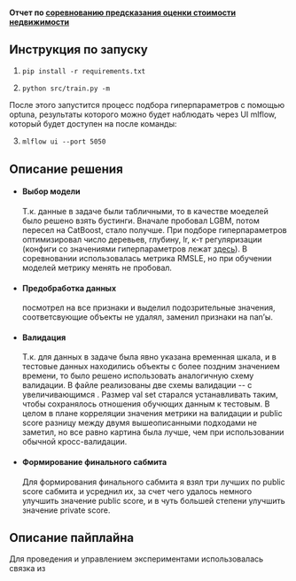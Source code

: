 #### Отчет по [соревнованию предсказания оценки стоимости недвижимости](https://www.kaggle.com/competitions/aim2023-guess-the-price/overview)

## Инструкция по запуску

1. ```pip install -r requirements.txt```

2. ```python src/train.py -m```

После этого запустится процесс подбора гиперпараметров с помощью optuna, результаты которого можно будет наблюдать через UI mlflow, который будет доступен на  после команды:

3. ```mlflow ui --port 5050```

## Описание решения

 - #### Выбор модели
 
    Т.к. данные в задаче были табличными, то в качестве моеделей было решено взять бустинги. Вначале пробовал LGBM, потом пересел на CatBoost, стало получше. При подборе гиперпараметров оптимизировал число деревьев, глубину, lr, к-т регуляризации (конфиги со значениями гиперпараметров лежат [здесь](src/conf/search_space/)). В соревновании использовалась метрика RMSLE, но при обучении моделей метрику менять не пробовал.
 
 - #### Предобработка данных
    
    посмотрел на все признаки и выделил подозрительные значения, соответсвующие объекты не удалял, заменил признаки на nan’ы.
 
 - #### Валидация
 
    Т.к. для данных в задаче была явно указана временная шкала, и в тестовые данных находились объекты с более поздним значением времени, то было решено использовать аналогичную схему валидации. В файле  реализованы две схемы валидации -- с увеличивающимся . Размер val set старался устанавливать таким, чтобы сохранялось отношения обучющих данным к тестовым. В целом в плане корреляции значения метрики на валидации и public score разницу между двумя вышеописанными подходами не заметил, но все равно картина была лучше, чем при использовании обычной кросс-валидации. 
 
 - #### Формирование финального сабмита
    
    Для формирования финального сабмита я взял три лучших по public score сабмита и усреднил их, за счет чего удалось немного улучшить значение public score, и в чуть большей степени улучшить значение private score.

## Описание пайплайна

Для проведения и управлением экспериментами использовалась связка из  
